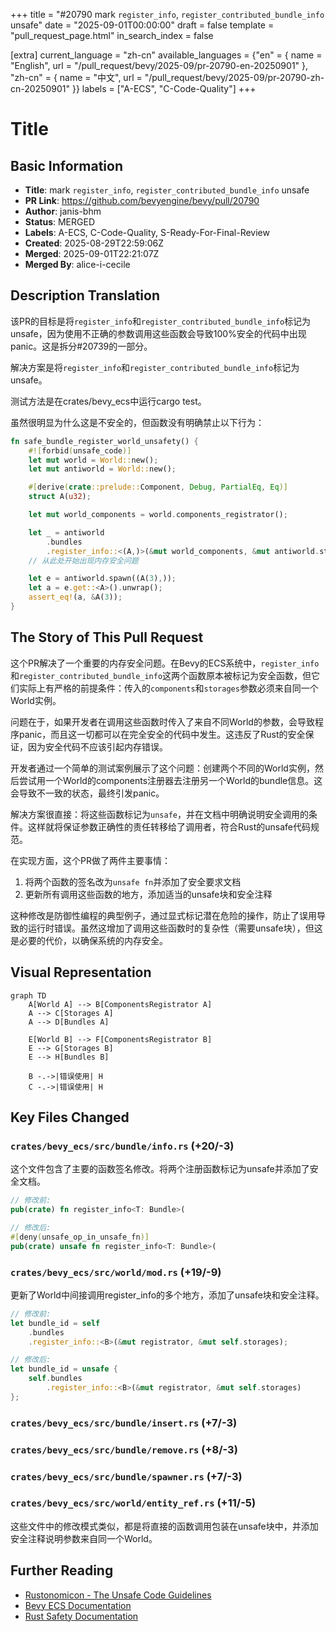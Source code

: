 +++
title = "#20790 mark `register_info`, `register_contributed_bundle_info` unsafe"
date = "2025-09-01T00:00:00"
draft = false
template = "pull_request_page.html"
in_search_index = false

[extra]
current_language = "zh-cn"
available_languages = {"en" = { name = "English", url = "/pull_request/bevy/2025-09/pr-20790-en-20250901" }, "zh-cn" = { name = "中文", url = "/pull_request/bevy/2025-09/pr-20790-zh-cn-20250901" }}
labels = ["A-ECS", "C-Code-Quality"]
+++

# Title

## Basic Information
- **Title**: mark `register_info`, `register_contributed_bundle_info` unsafe
- **PR Link**: https://github.com/bevyengine/bevy/pull/20790
- **Author**: janis-bhm
- **Status**: MERGED
- **Labels**: A-ECS, C-Code-Quality, S-Ready-For-Final-Review
- **Created**: 2025-08-29T22:59:06Z
- **Merged**: 2025-09-01T22:21:07Z
- **Merged By**: alice-i-cecile

## Description Translation
该PR的目标是将`register_info`和`register_contributed_bundle_info`标记为unsafe，因为使用不正确的参数调用这些函数会导致100%安全的代码中出现panic。这是拆分#20739的一部分。

解决方案是将`register_info`和`register_contributed_bundle_info`标记为unsafe。

测试方法是在crates/bevy_ecs中运行cargo test。

虽然很明显为什么这是不安全的，但函数没有明确禁止以下行为：
```rust
fn safe_bundle_register_world_unsafety() {
    #![forbid(unsafe_code)]
    let mut world = World::new();
    let mut antiworld = World::new();

    #[derive(crate::prelude::Component, Debug, PartialEq, Eq)]
    struct A(u32);

    let mut world_components = world.components_registrator();

    let _ = antiworld
        .bundles
        .register_info::<(A,)>(&mut world_components, &mut antiworld.storages);
    // 从此处开始出现内存安全问题

    let e = antiworld.spawn((A(3),));
    let a = e.get::<A>().unwrap();
    assert_eq!(a, &A(3));
}
```

## The Story of This Pull Request

这个PR解决了一个重要的内存安全问题。在Bevy的ECS系统中，`register_info`和`register_contributed_bundle_info`这两个函数原本被标记为安全函数，但它们实际上有严格的前提条件：传入的`components`和`storages`参数必须来自同一个World实例。

问题在于，如果开发者在调用这些函数时传入了来自不同World的参数，会导致程序panic，而且这一切都可以在完全安全的代码中发生。这违反了Rust的安全保证，因为安全代码不应该引起内存错误。

开发者通过一个简单的测试案例展示了这个问题：创建两个不同的World实例，然后尝试用一个World的components注册器去注册另一个World的bundle信息。这会导致不一致的状态，最终引发panic。

解决方案很直接：将这些函数标记为`unsafe`，并在文档中明确说明安全调用的条件。这样就将保证参数正确性的责任转移给了调用者，符合Rust的unsafe代码规范。

在实现方面，这个PR做了两件主要事情：
1. 将两个函数的签名改为`unsafe fn`并添加了安全要求文档
2. 更新所有调用这些函数的地方，添加适当的unsafe块和安全注释

这种修改是防御性编程的典型例子，通过显式标记潜在危险的操作，防止了误用导致的运行时错误。虽然这增加了调用这些函数时的复杂性（需要unsafe块），但这是必要的代价，以确保系统的内存安全。

## Visual Representation

```mermaid
graph TD
    A[World A] --> B[ComponentsRegistrator A]
    A --> C[Storages A]
    A --> D[Bundles A]
    
    E[World B] --> F[ComponentsRegistrator B]
    E --> G[Storages B]
    E --> H[Bundles B]
    
    B -.->|错误使用| H
    C -.->|错误使用| H
```

## Key Files Changed

### `crates/bevy_ecs/src/bundle/info.rs` (+20/-3)
这个文件包含了主要的函数签名修改。将两个注册函数标记为unsafe并添加了安全文档。

```rust
// 修改前:
pub(crate) fn register_info<T: Bundle>(

// 修改后:
#[deny(unsafe_op_in_unsafe_fn)]
pub(crate) unsafe fn register_info<T: Bundle>(
```

### `crates/bevy_ecs/src/world/mod.rs` (+19/-9)
更新了World中间接调用register_info的多个地方，添加了unsafe块和安全注释。

```rust
// 修改前:
let bundle_id = self
    .bundles
    .register_info::<B>(&mut registrator, &mut self.storages);

// 修改后:
let bundle_id = unsafe {
    self.bundles
        .register_info::<B>(&mut registrator, &mut self.storages)
};
```

### `crates/bevy_ecs/src/bundle/insert.rs` (+7/-3)
### `crates/bevy_ecs/src/bundle/remove.rs` (+8/-3)
### `crates/bevy_ecs/src/bundle/spawner.rs` (+7/-3)
### `crates/bevy_ecs/src/world/entity_ref.rs` (+11/-5)
这些文件中的修改模式类似，都是将直接的函数调用包装在unsafe块中，并添加安全注释说明参数来自同一个World。

## Further Reading

- [Rustonomicon - The Unsafe Code Guidelines](https://doc.rust-lang.org/nomicon/)
- [Bevy ECS Documentation](https://docs.rs/bevy_ecs/latest/bevy_ecs/)
- [Rust Safety Documentation](https://rust-lang.github.io/unsafe-code-guidelines/)